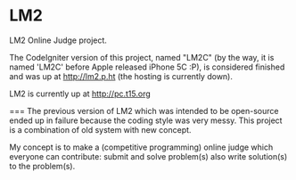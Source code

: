 LM2
===

LM2 Online Judge project.

The CodeIgniter version of this project, named "LM2C" (by the way, it is named 'LM2C' before Apple released iPhone 5C :P), is considered finished and was up at http://lm2.p.ht (the hosting is currently down).

LM2 is currently up at http://pc.t15.org

===
The previous version of LM2 which was intended to be open-source ended up in failure because the coding style was very messy. This project is a combination of old system with new concept.

My concept is to make a (competitive programming) online judge which everyone can contribute: submit and solve problem(s) also write solution(s) to the problem(s).
